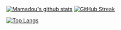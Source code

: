 [![Mamadou's github stats](https://github-readme-stats.vercel.app/api?username=lakhassane&count_private=true&show_icons=true&theme=radical&include_all_commits=true)](https://github.com/anuraghazra/github-readme-stats) [![GitHub Streak](https://github-readme-streak-stats.herokuapp.com/?user=lakhassane&theme=radical)](https://github.com/DenverCoder1/github-readme-streak-stats)

[![Top Langs](https://github-readme-stats.vercel.app/api/top-langs/?username=lakhassane&langs_count=8)](https://github.com/anuraghazra/github-readme-stats)


